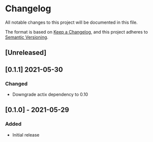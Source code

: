 # Changelog
All notable changes to this project will be documented in this file.

The format is based on [Keep a Changelog](https://keepachangelog.com/en/1.0.0/),
and this project adheres to [Semantic Versioning](https://semver.org/spec/v2.0.0.html).

## [Unreleased]

## [0.1.1] 2021-05-30
### Changed
- Downgrade actix dependency to 0.10

## [0.1.0] - 2021-05-29
### Added
- Initial release
